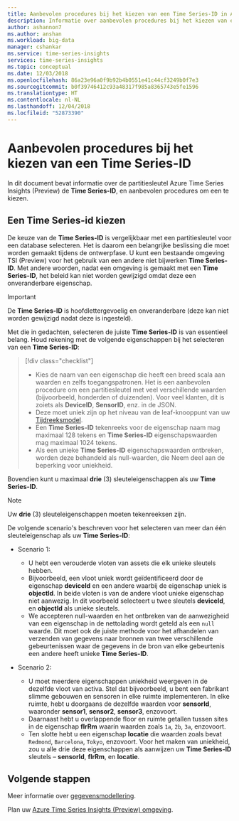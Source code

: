 ```yaml
---
title: Aanbevolen procedures bij het kiezen van een Time Series-ID in Azure Time Series Insights | Microsoft Docs
description: Informatie over aanbevolen procedures bij het kiezen van een Time Series-ID in Azure Time Series Insights
author: ashannon7
ms.author: anshan
ms.workload: big-data
manager: cshankar
ms.service: time-series-insights
services: time-series-insights
ms.topic: conceptual
ms.date: 12/03/2018
ms.openlocfilehash: 86a23e96a0f9b92b4b0551e41c44cf3249b0f7e3
ms.sourcegitcommit: b0f39746412c93a48317f985a8365743e5fe1596
ms.translationtype: HT
ms.contentlocale: nl-NL
ms.lasthandoff: 12/04/2018
ms.locfileid: "52873390"
---
```

# <a name="best-practices-when-choosing-a-time-series-id"></a>Aanbevolen procedures bij het kiezen van een Time Series-ID

In dit document bevat informatie over de partitiesleutel Azure Time Series Insights (Preview) de **Time Series-ID**, en aanbevolen procedures om een te kiezen.

## <a name="choose-a-time-series-id"></a>Een Time Series-id kiezen

De keuze van de **Time Series-ID** is vergelijkbaar met een partitiesleutel voor een database selecteren. Het is daarom een belangrijke beslissing die moet worden gemaakt tijdens de ontwerpfase. U kunt een bestaande omgeving TSI (Preview) voor het gebruik van een andere niet bijwerken **Time Series-ID**. Met andere woorden, nadat een omgeving is gemaakt met een **Time Series-ID**, het beleid kan niet worden gewijzigd omdat deze een onveranderbare eigenschap.

> [!IMPORTANT]
> De **Time Series-ID** is hoofdlettergevoelig en onveranderbare (deze kan niet worden gewijzigd nadat deze is ingesteld).

Met die in gedachten, selecteren de juiste **Time Series-ID** is van essentieel belang. Houd rekening met de volgende eigenschappen bij het selecteren van een **Time Series-ID**:

> [!div class="checklist"]
> * Kies de naam van een eigenschap die heeft een breed scala aan waarden en zelfs toegangspatronen. Het is een aanbevolen procedure om een partitiesleutel met veel verschillende waarden (bijvoorbeeld, honderden of duizenden). Voor veel klanten, dit is zoiets als **DeviceID**, **SensorID**, enz. in de JSON.
> * Deze moet uniek zijn op het niveau van de leaf-knooppunt van uw [Tijdreeksmodel](./time-series-insights-update-tsm.md).
> * Een **Time Series-ID** tekenreeks voor de eigenschap naam mag maximaal 128 tekens en **Time Series-ID** eigenschapswaarden mag maximaal 1024 tekens.
> * Als een unieke **Time Series-ID** eigenschapswaarden ontbreken, worden deze behandeld als null-waarden, die Neem deel aan de beperking voor uniekheid.

Bovendien kunt u maximaal **drie** (3) sleuteleigenschappen als uw **Time Series-ID**.

  > [!NOTE]
  > Uw **drie** (3) sleuteleigenschappen moeten tekenreeksen zijn.

De volgende scenario's beschreven voor het selecteren van meer dan één sleuteleigenschap als uw **Time Series-ID**:  

* Scenario 1:

  * U hebt een verouderde vloten van assets die elk unieke sleutels hebben. 
  * Bijvoorbeeld, een vloot uniek wordt geïdentificeerd door de eigenschap **deviceId** en een andere waarbij de eigenschap uniek is **objectId**.  In beide vloten is van de andere vloot unieke eigenschap niet aanwezig. In dit voorbeeld selecteert u twee sleutels **deviceId**, en **objectId** als unieke sleutels. 
  * We accepteren null-waarden en het ontbreken van de aanwezigheid van een eigenschap in de nettolading wordt geteld als een `null` waarde.  Dit moet ook de juiste methode voor het afhandelen van verzenden van gegevens naar bronnen van twee verschillende gebeurtenissen waar de gegevens in de bron van elke gebeurtenis een andere heeft unieke **Time Series-ID**.

* Scenario 2:

  * U moet meerdere eigenschappen uniekheid weergeven in de dezelfde vloot van activa. Stel dat bijvoorbeeld, u bent een fabrikant slimme gebouwen en sensoren in elke ruimte implementeren. In elke ruimte, hebt u doorgaans de dezelfde waarden voor **sensorId**, waaronder **sensor1**, **sensor2**, **sensor3**, enzovoort.
  * Daarnaast hebt u overlappende floor en ruimte getallen tussen sites in de eigenschap **flrRm** waarin waarden zoals `1a`, `2b`, `3a`, enzovoort.
  * Ten slotte hebt u een eigenschap **locatie** die waarden zoals bevat `Redmond`, `Barcelona`, `Tokyo`, enzovoort. Voor het maken van uniekheid, zou u alle drie deze eigenschappen als aanwijzen uw **Time Series-ID** sleutels – **sensorId**, **flrRm**, en **locatie**.

## <a name="next-steps"></a>Volgende stappen

Meer informatie over [gegevensmodellering](./time-series-insights-update-tsm.md).

Plan uw [Azure Time Series Insights (Preview) omgeving](./time-series-insights-update-plan.md).